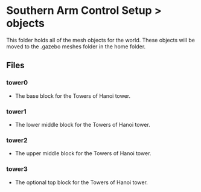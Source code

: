# Southern Arm Control Setup > objects

This folder holds all of the mesh objects for the world. These objects will be moved to the .gazebo meshes folder in the home folder.

## Files
### tower0
* The base block for the Towers of Hanoi tower.

### tower1
* The lower middle block for the Towers of Hanoi tower.

### tower2
* The upper middle block for the Towers of Hanoi tower.

### tower3
* The optional top block for the Towers of Hanoi tower.
